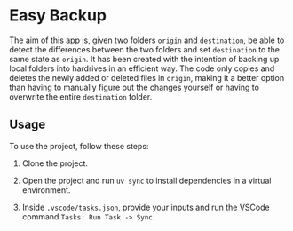 # Easy Backup

The aim of this app is, given two folders `origin` and `destination`, be able to detect the differences between the two folders and set `destination` to the same state as `origin`. It has been created with the intention of backing up local folders into hardrives in an efficient way. The code only copies and deletes the newly added or deleted files in `origin`, making it a better option than having to manually figure out the changes yourself or having to overwrite the entire `destination` folder.

## Usage

To use the project, follow these steps:

1. Clone the project.

2. Open the project and run `uv sync` to install dependencies in a virtual environment.

3. Inside `.vscode/tasks.json`, provide your inputs and run the VSCode command `Tasks: Run Task -> Sync`.